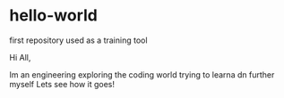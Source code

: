 # hello-world
first repository used as a training tool


Hi All,

Im an engineering exploring the coding world trying to learna dn further myself
Lets see how it goes!
